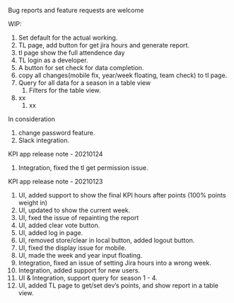 Bug reports and feature requests are welcome

WIP:
1. Set default for the actual working.
2. TL page, add button for get jira hours and generate report.
3. tl page show the full attendence day
4. TL login as a developer.
5. A button for set check for data completion.
6. copy all changes(mobile fix, year/week floating, team check) to tl page.
7. Query for all data for  a season in a table view
    1. Filters for the table view.
8. xx
    1. xx

In consideration
1. change password feature.
2. Slack integration.

KPI app release note - 20210124

1. Integration, fixed the tl get permission issue.

KPI app release note - 20210123
1. UI, added support to show the final KPI hours after points (100% points weight in)
2. UI, updated to show the current week.
3. UI, fxed the issue of repainting the report
4. UI, added clear vote button.
5. UI, added log in page.
6. UI, removed store/clear in local button, added logout button.
7. UI, fixed the display issue for mobile.
8. UI, made the week and year input floating.
10. Integration, fixed an issue of setting Jira hours into a wrong week.
11. Integration, added support for new users.
12. UI & Integration, support query for season 1 - 4.
13. UI, added TL page to get/set dev’s points, and show report in a table view. 